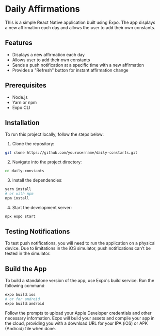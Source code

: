 # Daily Affirmations

This is a simple React Native application built using Expo. The app displays a new affirmation each day and allows the user to add their own constants.

## Features

- Displays a new affirmation each day
- Allows user to add their own constants
- Sends a push notification at a specific time with a new affirmation
- Provides a "Refresh" button for instant affirmation change

## Prerequisites

- Node.js
- Yarn or npm
- Expo CLI

## Installation

To run this project locally, follow the steps below:

1. Clone the repository:

```bash
git clone https://github.com/yourusername/daily-constants.git
```

2. Navigate into the project directory:

```bash
cd daily-constants
```

3. Install the dependencies:

```bash
yarn install
# or with npm
npm install
```

4. Start the development server:

```bash
npx expo start
```

## Testing Notifications

To test push notifications, you will need to run the application on a physical device. Due to limitations in the iOS simulator, push notifications can't be tested in the simulator.

## Build the App

To build a standalone version of the app, use Expo's build service. Run the following command:

```bash
expo build:ios
# or for android
expo build:android
```

Follow the prompts to upload your Apple Developer credentials and other necessary information. Expo will build your assets and compile your app in the cloud, providing you with a download URL for your IPA (iOS) or APK (Android) file when done.
